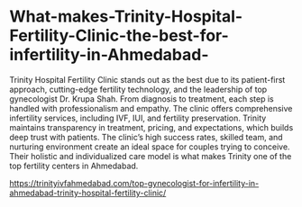 # What-makes-Trinity-Hospital-Fertility-Clinic-the-best-for-infertility-in-Ahmedabad-

Trinity Hospital Fertility Clinic stands out as the best due to its patient-first approach, cutting-edge fertility technology, and the leadership of top gynecologist Dr. Krupa Shah. From diagnosis to treatment, each step is handled with professionalism and empathy. The clinic offers comprehensive infertility services, including IVF, IUI, and fertility preservation. Trinity maintains transparency in treatment, pricing, and expectations, which builds deep trust with patients. The clinic’s high success rates, skilled team, and nurturing environment create an ideal space for couples trying to conceive. Their holistic and individualized care model is what makes Trinity one of the top fertility centers in Ahmedabad.

https://trinityivfahmedabad.com/top-gynecologist-for-infertility-in-ahmedabad-trinity-hospital-fertility-clinic/
